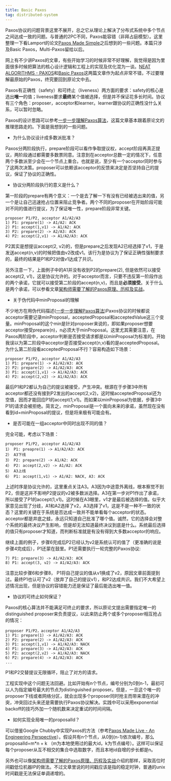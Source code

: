 ```yaml
---
title: Basic Paxos
tag: distributed-system
---
```


Paxos协议的问题背景这里不展开，总之它从理论上解决了分布式系统中多个节点之间达成一致的问题。与普通的2PC不同，Paxos能容错（非拜占庭模型）。这里整理一下看Lamport的论文[Paxos Made Simple](https://lamport.azurewebsites.net/pubs/paxos-simple.pdf)之后想到的一些问题。本篇只涉及Basic Paxos，Multi-Paxos留给以后。 

网上有不少讲Paxos的文章，有些开始学习的时候非常不好理解，我觉得是因为里面很多时候把算法的核心设计逻辑和工程上的实现及优化混为一谈。[NEAT ALGORITHMS - PAXOS](http://harry.me/blog/2014/12/27/neat-algorithms-paxos/)和[Basic Paxos](http://www.beyondthelines.net/algorithm/basic-paxos/)这两篇文章作为起点非常不错，不过要理解最原始的Paxos，终究要回到原论文中去。

Paxos有正确性（safety）和可终止（liveness）两方面的要求：safety的核心是选出**唯一**的值；liveness要求**最终**某个值被选择，但是并不保证花多长时间。协议有三个角色：proposer，acceptor和learner。learner跟协议的正确性没什么关系，可以暂时忽略。

Paxos的设计思路可以参考[一步一步理解Paxos算法](https://mp.weixin.qq.com/s?__biz=MjM5MDg2NjIyMA==&mid=203607654&idx=1&sn=bfe71374fbca7ec5adf31bd3500ab95a&key=8ea74966bf01cfb6684dc066454e04bb5194d780db67f87b55480b52800238c2dfae323218ee8645f0c094e607ea7e6f&ascene=1&uin=MjA1MDk3Njk1&devicetype=webwx&version=70000001&pass_ticket=2ivcW%2FcENyzkz%2FGjIaPDdMzzf%2Bberd36%2FR3FYecikmo%3D)，这篇文章基本跟着原论文的推理思路走的。下面是我想到的一些问题。

- 为什么协议设计成多数派批准？

Paxos分两阶段执行，prepare阶段可以看作争取提议权，accept阶段再真正提议，两阶段通过都需要多数票同意。注意到在acceptor总数一定的情况下，任意两个多数派至少会在一个节点上重合。也就是说，至少有一个acceptor同时参与了这两次决策。proposer可以依赖该acceptor的反馈来决定是否坚持自己的提议，保证了协议的正确性。

- 协议分两阶段执行的意义是什么？

第一阶段的prepare有两个意义：一个是去了解一下有没有已经被选出来的值，另一个是让自己迅速抢占位置来阻止竞争者。两个不同的proposer在开始阶段可能对不同的值进行提议，为了保证唯一性，prepare阶段非常关键。

```wiki
proposer P1/P2, acceptor A1/A2/A3
1) P1: prepare(1) -> A1/A2: ACK
2) P1: accept(1,v1) -> A1/A2: ACK
3) P2: prepare(2) -> A2/A3: ACK
4) P2: accept(2,v1) -> A1/A2/A3: ACK
```

P2其实是想提议accept(2, v2)的，但是prepare之后发现A2已经选择了v1，于是发送accept(n,v)的时候把值由v2改成v1。该行为是协议为了保证正确性强制要求的，最终的结果是P1和P2对值v1达成了共识。

另外注意一下，上面例子中的A1并没有收到P2的prepare(2), 但是依然可以接受accept(2, v1)，这是协议允许的。对于acceptor而言，只要不违反第一阶段作出的两个承诺，它就可以接受第二阶段的accept(n,v)，而且是**必须接受**。关于什么是两个承诺，可以参看文章[架构师需要了解的Paxos原理、历程及实战](https://mp.weixin.qq.com/s?__biz=MzAwMDU1MTE1OQ==&mid=403582309&idx=1&sn=80c006f4e84a8af35dc8e9654f018ace&scene=0&key=710a5d99946419d9c39ba913a16ee674c6016edfedfc691aa0df9db57d008419c1a96168b861e0ef8b01d6ec76c7e693&ascene=7&uin=MTc0MDg1&devicetype=android-19&version=26030931&nettype=WIFI&pass_ticket=J96esr4md7XLhmfoelhpNAXq73CErFPyQ5BlGEWTtHg=)。

- 关于伪代码中minProposal的理解

不少地方在用伪代码描述([一步一步理解Paxos算法](https://mp.weixin.qq.com/s?__biz=MjM5MDg2NjIyMA==&mid=203607654&idx=1&sn=bfe71374fbca7ec5adf31bd3500ab95a&key=8ea74966bf01cfb6684dc066454e04bb5194d780db67f87b55480b52800238c2dfae323218ee8645f0c094e607ea7e6f&ascene=1&uin=MjA1MDk3Njk1&devicetype=webwx&version=70000001&pass_ticket=2ivcW%2FcENyzkz%2FGjIaPDdMzzf%2Bberd36%2FR3FYecikmo%3D))Paxos协议的时候都说acceptor需要记录minProposal，acceptedProposal和acceptedValue这三个变量。minProposal的这个min是针对proposer来说的，即如果proposer想要acceptor接受prepare(n)，n必须大于minProposal。这里尤其需要注意，在Paxos两阶段中，acceptor判断是否接受请求都是以minProposal为标准的。开始我误以为第二阶段中acceptor是否接受accept(n,v)看的是acceptedProposal。为什么第二阶段看acceptedProposal不行？容易构造如下场景：

```wiki
proposer P1/P2, acceptor A1/A2/A3
1) P1: prepare(1) -> A1/A2/A3: ACK
2) P2: prepare(2) -> A1/A2/A3: ACK
3) P1: accept(1,v1) -> A1/A2/A3: ACK
4) P2: accept(2,v2) -> A1/A2/A3: ACK
```

最后P1和P2都认为自己的提议被接受，产生冲突。根源在于步骤3中所有acceptor都还没有接到P2发出的accept(2,v2)，这时候acceptedProposal还为空值，因而才能回应P1的accept(1,v1)。而如果以minProposal为依据，步骤3中P1的请求会被拒绝。简言之，minProposal是一个面向未来的承诺，虽然现在没有看到id=minProposal的提议，但是将来极有可能会有。

- 是否可能在一组acceptor中同时出现不同的值？

完全可能，考虑以下场景：

```wiki
proposer P1/P2, acceptor A1/A2/A3
1） P1: preapre(1) -> A1/A2/A3: ACK
2） A3下线
3） P2: prepare(2) -> A1/A2: ACK
4） P2: accept(2,v2) -> A1/A2: ACK
5） A3上线
6） P1: accept(1,v1) -> A1/A2: NACK, A3: ACK
```

上述时序是协议允许的，这里重点关注A3。A3因为中途意外离线，根本察觉不到P2，但是这并不影响P2提议的v2被多数派选择。A3在第一步对P1作出了承诺，所以接受了P1的accept(1,v1)。这时候在A3眼里，v1才是最后被选择的值。似乎大家意见出现了分歧，A1和A2选择了v2，A3选择了v1，这是不是一种不一致的状态？这里的关键在于系统是否达成一致并不能单看每个acceptor的状态。acceptor都是井底之蛙，永远只知道自己批准了哪个值。诚然，它的选择会对整个系统的最终决议产生影响，但是却无法知道最终决议到底是什么。系统最后选择的值只有proposer才知道，而判断标准就是有没有得到大多数acceptor的响应。

继续上面的例子，步骤6完成后P2已经认为v2是系统认可的值了（更准确的说是步骤4完成后），P1还蒙在鼓里。P1还需要执行一轮完整的Paxos协议:

```wiki
7) P1: prepare(3) -> A1/A2/A3: ACK
8) P1: accept(3, v2) -> A1/A2/A3: ACK
```

注意比较步骤6和步骤8， P1将自己提议的值从v1换成了v2，原因文章前面提到过。最终P1也认可了v2（放弃了自己的提议v1），和P2达成共识。我们不大希望上述情况出现，但是协议的容错能力还是保证了最后能选出唯一值。

- 协议的可终止如何保证？

Paxos的核心算法并不能满足可终止的要求，所以原论文提出需要指定唯一的distinguished proposer来负责提议，以此来防止两个或多个proposer相互抢占的情况：

```wiki
proposer P1/P2，acceptor A1/A2/A3
1) P1: prepare(1) -> A1/A2/A3: ACK
2) P2: prepare(2) -> A1/A2/A3: ACK
3) P1: accept(1,v1) -> A1/A2/A3: NACK
4) P1: prepare(3) -> A1/A2/A3: ACK
5) P2: accept(2,v2) -> A1/A2/A3: NACK
6) P2: prepare(4) -> A1/A2/A3: ACK
...
```

P1和P2交替提议无限循环，阻止了对方的请求。

工程实现中这个问题无法回避。比如开始有n个节点，编号分别为0到n-1，最初可以人为指定编号最大的节点为distinguished proposer。但是，一旦这个唯一的proposer下线或者网络分区，就会出现多个proposer同时抢主而带来潜在的冲突，冲突回过头来还是需要执行Paxos协议解决。实践中可以采用exponential backoff的技巧外加一个随机数来决定重试的时间间隔。

- 如何实现全局唯一的proposalId？

可以借鉴Google Chubby中实现Paxos的方法（参考[Paxos Made Live - An Engineering Perspective](https://www.cs.utexas.edu/users/lorenzo/corsi/cs380d/papers/paper2-1.pdf)）。假设共有n个节点，从0到(n-1)依次编号，那么proposalId=m*n + k （m为本地使用过的最大id，k为节点编号）。这样可以保证每个proposer从互不相交的集合中选取数字，而且本地id自增的步长都是n。

另外也可以像[架构师需要了解的Paxos原理、历程及实战](https://mp.weixin.qq.com/s?__biz=MzAwMDU1MTE1OQ==&mid=403582309&idx=1&sn=80c006f4e84a8af35dc8e9654f018ace&scene=0&key=710a5d99946419d9c39ba913a16ee674c6016edfedfc691aa0df9db57d008419c1a96168b861e0ef8b01d6ec76c7e693&ascene=7&uin=MTc0MDg1&devicetype=android-19&version=26030931&nettype=WIFI&pass_ticket=J96esr4md7XLhmfoelhpNAXq73CErFPyQ5BlGEWTtHg=)介绍的那样，采取高位时间戳低位机器IP的做法。不过文章里说的时间戳应该是指的稳定时钟，普通的unix时间戳是无法保证单调递增的。